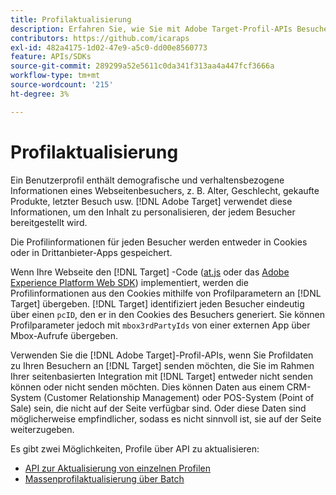 ```yaml
---
title: Profilaktualisierung
description: Erfahren Sie, wie Sie mit Adobe Target-Profil-APIs Besucherdaten an  [!DNL Target] senden können.
contributors: https://github.com/icaraps
exl-id: 482a4175-1d02-47e9-a5c0-dd00e8560773
feature: APIs/SDKs
source-git-commit: 289299a52e5611c0da341f313aa4a447fcf3666a
workflow-type: tm+mt
source-wordcount: '215'
ht-degree: 3%

---
```


# Profilaktualisierung

Ein Benutzerprofil enthält demografische und verhaltensbezogene Informationen eines Webseitenbesuchers, z. B. Alter, Geschlecht, gekaufte Produkte, letzter Besuch usw. [!DNL Adobe Target] verwendet diese Informationen, um den Inhalt zu personalisieren, der jedem Besucher bereitgestellt wird.

Die Profilinformationen für jeden Besucher werden entweder in Cookies oder in Drittanbieter-Apps gespeichert.

Wenn Ihre Webseite den [!DNL Target] -Code ([at.js](/help/dev/implement/client-side/atjs/how-atjs-works/overview.md) oder das [Adobe Experience Platform Web SDK](/help/dev/implement/client-side/aep-web-sdk.md)) implementiert, werden die Profilinformationen aus den Cookies mithilfe von Profilparametern an [!DNL Target] übergeben. [!DNL Target] identifiziert jeden Besucher eindeutig über einen `pcID`, den er in den Cookies des Besuchers generiert. Sie können Profilparameter jedoch mit `mbox3rdPartyIds` von einer externen App über Mbox-Aufrufe übergeben.

Verwenden Sie die [!DNL Adobe Target]-Profil-APIs, wenn Sie Profildaten zu Ihren Besuchern an [!DNL Target] senden möchten, die Sie im Rahmen Ihrer seitenbasierten Integration mit [!DNL Target] entweder nicht senden können oder nicht senden möchten. Dies können Daten aus einem CRM-System (Customer Relationship Management) oder POS-System (Point of Sale) sein, die nicht auf der Seite verfügbar sind. Oder diese Daten sind möglicherweise empfindlicher, sodass es nicht sinnvoll ist, sie auf der Seite weiterzugeben.

Es gibt zwei Möglichkeiten, Profile über API zu aktualisieren:

* [API zur Aktualisierung von einzelnen Profilen](/help/dev/administer/profile-api/profile-single-api.md)
* [Massenprofilaktualisierung über Batch](/help/dev/administer/profile-api/profile-bulk-api.md)
